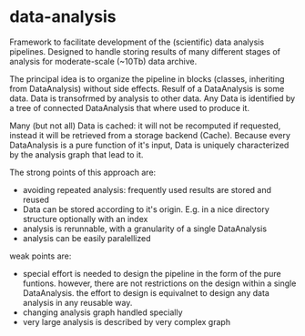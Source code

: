 data-analysis
=============

Framework to facilitate development of the (scientific) data analysis pipelines.
Designed to handle storing results of many different stages of analysis for moderate-scale (~10Tb) data archive.

The principal idea is to organize the pipeline in blocks (classes, inheriting from DataAnalysis) without side effects. Resulf of a DataAnalysis is some data. Data is transofrmed by analysis to other data. Any Data is identified by a tree of connected DataAnalysis that where used to produce it.

Many (but not all) Data is cached: it will not be recomputed if requested, instead it will be retrieved from a storage backend (Cache). Because every DataAnalysis is a pure function of it's input, Data is uniquely characterized by the analysis graph that lead to it.

The strong points of this approach are:

* avoiding repeated analysis: frequently used results are stored and reused
* Data can be stored according to it's origin. E.g. in a nice directory structure optionally with an index
* analysis is rerunnable, with a granularity of a single DataAnalysis
* analysis can be easily paralellized


weak points are:

* special effort is needed to design the pipeline in the form of the pure funtions. however, there are not restrictions on the design within a single DataAnalysis. the effort to design is equivalnet to design any data analysis in any reusable way. 
* changing analysis graph handled specially
* very large analysis is described by very complex graph



